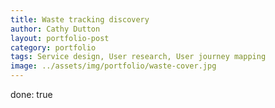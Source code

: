 ```yaml
---
title: Waste tracking discovery
author: Cathy Dutton
layout: portfolio-post
category: portfolio
tags: Service design, User research, User journey mapping
image: ../assets/img/portfolio/waste-cover.jpg
---
```

done: true

<!-- <p class="highlight-quote">
 Any business or organisation that produces waste has to follow rules for moving it from place to place for disposal or recycling. The rules vary according to the type of waste, and where it is being moved to.
</p>

A cross-government collaborative team recently started a discovery looking at how waste movements are tracked across the UK. The team is keen to hear from regulators and businesses, to find out more about their needs. In this post I’ll explain what the discovery is all about, and how to contact the team if you’re interested in taking part in the research.

<h2 class="heading">My role</h2>

I waspart of the core team based in Wrrington working alongside steakholders

 * fd
 * ff
 * df

 <h2 class="heading">Chalenge statement</h2>


 <h2 class="heading">User needs</h2>


 <h2 class="heading">Hypothesis / What If's</h2>

 <blockquote>
Cathy is an Interaction Designer but is demonstrating the skills and capabilities of a Service Designer.  Cathy is able to think strategically and understands the context she is working in. We have been working in a different way with the Waste Tracking Discovery, a way that has at times been uncomfortable for the organisation and the partner organisations, but Cathy is showing great resilience and supporting the Service Owner through this.  Cathy is very much leading the service design aspect of the waste tracking discovery, and now she has finally received the tools, I think we will see some great output coming from Cathy.

Cathy is very user centred, creative and is a great advocate for agile and digital ways of working.  And is great at taking ideas and running with them (i.e. the HMRC Framing the Problem approach).

Areas to improve on:

I’d like to see Cathy be more vocal, although I am seeing this more as we progress through Discovery.  Cathy has the ability and the knowledge but sometimes lacks the confidence (in my opinion) to blow her own tru
</blockquote> 
<p class="quote-name">Feedback on service design role</p> -->
